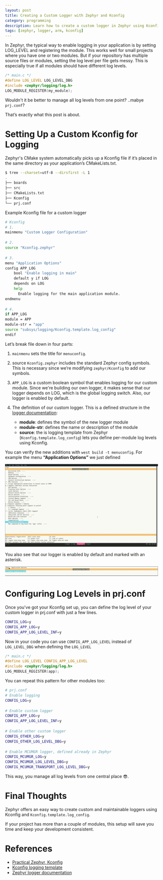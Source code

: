```yaml
---
layout: post
title: Creating a Custom Logger with Zephyr and Kconfig
category: programming
description: Learn how to create a custom logger in Zephyr using Kconfig to manage log levels across multiple modules.
tags: [zephyr, logger, arm, kconfig]
---
```


In Zephyr, the typical way to enable logging in your application is by setting LOG_LEVEL and registering the module.
This works well for small projects where you have one or two modules. But if your repository has multiple source files or modules, setting the log level per file gets messy. This is especially true if all modules should have different log levels.

```c
/* main.c */
#define LOG_LEVEL LOG_LEVEL_DBG
#include <zephyr/logging/log.h>
LOG_MODULE_REGISTER(my_module);
```

Wouldn't it be better to manage all log levels from one point? ..mabye `prj.conf`?

That’s exactly what this post is about.

# Setting Up a Custom Kconfig for Logging
Zephyr's CMake system automatically picks up a Kconfig file if it’s placed in the same directory as your application’s CMakeLists.txt.

```sh
$ tree --charset=utf-8 --dirsfirst -L 1
.
├── boards
├── src
├── CMakeLists.txt
├── Kconfig
└── prj.conf
```

Example Kconfig file for a custom logger

```sh
# Kconfig
# 1.
mainmenu "Custom Logger Configuration"

# 2.
source "Kconfig.zephyr"

# 3.
menu "Application Options"
config APP_LOG
    bool "Enable logging in main"
    default y if LOG
    depends on LOG
    help
      Enable logging for the main application module.
endmenu

# 4.
if APP_LOG
module = APP
module-str = "app"
source "subsys/logging/Kconfig.template.log_config"
endif
```

Let’s break file down in four parts:

1. `mainmenu` sets the title for `menuconfig`.

2. source `Kconfig.zephyr` includes the standard Zephyr config symbols. This is necessary since we’re modifying `zephyr/Kconfig` to add our symbols.

3. `APP_LOG` is a custom boolean symbol that enables logging for our custom module. Since we're building our own logger, it makes sense that our logger depends on LOG, which is the global logging switch. Also, our logger is enabled by default.

4. The definition of our custom logger. This is a defined structure in the [logger documentation](https://docs.zephyrproject.org/latest/services/logging/index.html#logging-in-a-module):
	- **module**: defines the symbol of the new logger module
	- **module-str**: defines the name or description of the module
	- **source**: the is logging template from Zephyr (`Kconfig.template.log_config`) lets you define per-module log levels using Kconfig.

You can verify the new additions with `west build -t menuconfig`. For example the menu **“Application Options”** we just defined

![zephyr log menuconfig](/images/posts/zephyr_log_menuconfig.png)

You also see that our logger is enabled by default and marked with an asterisk.

![zephyr log enabled](/images/posts/zephyr_log_enabled.png)

# Configuring Log Levels in prj.conf
Once you've got your Kconfig set up, you can define the log level of your custom logger in prj.conf with just a few lines.

```sh
CONFIG_LOG=y
CONFIG_APP_LOG=y
CONFIG_APP_LOG_LEVEL_INF=y
```

Now in your code you can use `CONFIG_APP_LOG_LEVEL` instead of `LOG_LEVEL_DBG` when defining the `LOG_LEVEL`

```c
/* main.c */
#define LOG_LEVEL CONFIG_APP_LOG_LEVEL
#include <zephyr/logging/log.h>
LOG_MODULE_REGISTER(app);
```

You can repeat this pattern for other modules too:

```sh
# prj.conf
# Enable logging
CONFIG_LOG=y

# Enable custom logger
CONFIG_APP_LOG=y
CONFIG_APP_LOG_LEVEL_INF=y

# Enable other custom logger
CONFIG_OTHER_LOG=y
CONFIG_OTHER_LOG_LEVEL_DBG=y

# Enable MCUMGR logger, defined already in Zephyr
CONFIG_MCUMGR_LOG=y
CONFIG_MCUMGR_LOG_LEVEL_DBG=y
CONFIG_MCUMGR_TRANSPORT_LOG_LEVEL_DBG=y
```

This way, you manage all log levels from one central place 😎.

# Final Thoughts

Zephyr offers an easy way to create custom and maintainable loggers using Kconfig and `Kconfig.template.log_config`.

If your project has more than a couple of modules, this setup will save you time and keep your development consistent.

# References

- [Practical Zephyr, Kconfig](https://interrupt.memfault.com/blog/practical_zephyr_kconfig)
- [Kconfig logging template](https://github.com/zephyrproject-rtos/zephyr/blob/main/subsys/logging/Kconfig.template.log_config)
- [Zephyr logger documentation](https://docs.zephyrproject.org/latest/services/logging/index.html)
